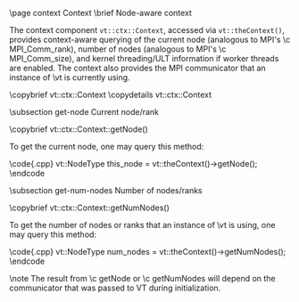 
\page context Context
\brief Node-aware context

The context component `vt::ctx::Context`, accessed via `vt::theContext()`,
provides context-aware querying of the current node (analogous to MPI's \c
MPI_Comm_rank), number of nodes (analogous to MPI's \c MPI_Comm_size), and
kernel threading/ULT information if worker threads are enabled. The context also
provides the MPI communicator that an instance of \vt is currently using.

\copybrief vt::ctx::Context
\copydetails vt::ctx::Context

\subsection get-node Current node/rank

\copybrief vt::ctx::Context::getNode()

To get the current node, one may query this method:

\code{.cpp}
vt::NodeType this_node = vt::theContext()->getNode();
\endcode

\subsection get-num-nodes Number of nodes/ranks

\copybrief vt::ctx::Context::getNumNodes()

To get the number of nodes or ranks that an instance of \vt is using, one may
query this method:

\code{.cpp}
vt::NodeType num_nodes = vt::theContext()->getNumNodes();
\endcode

\note The result from \c getNode or \c getNumNodes will depend on the
communicator that was passed to VT during initialization.
